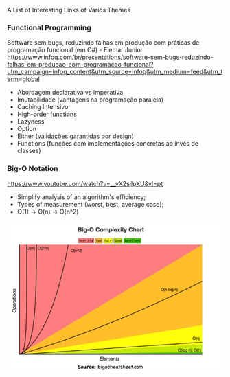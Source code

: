A List of Interesting Links of Varios Themes

### Functional Programming

Software sem bugs, reduzindo falhas em produção com práticas de programação funcional (em C#) - Elemar Junior
https://www.infoq.com/br/presentations/software-sem-bugs-reduzindo-falhas-em-producao-com-programacao-funcional?utm_campaign=infoq_content&utm_source=infoq&utm_medium=feed&utm_term=global

- Abordagem declarativa vs imperativa
- Imutabilidade (vantagens na programação paralela)
- Caching Intensivo
- High-order functions
- Lazyness
- Option
- Either (validações garantidas por design)
- Functions (funções com implementações concretas ao invés de classes)

### Big-O Notation

https://www.youtube.com/watch?v=__vX2sjlpXU&vl=pt

- Simplify analysis of an algorithm's efficiency;
- Types of measurement (worst, best, average case);
- O(1) -> O(n) -> O(n^2)

![](https://github.com/fabioono25/links/blob/master/images/bigO_complexity.PNG)
